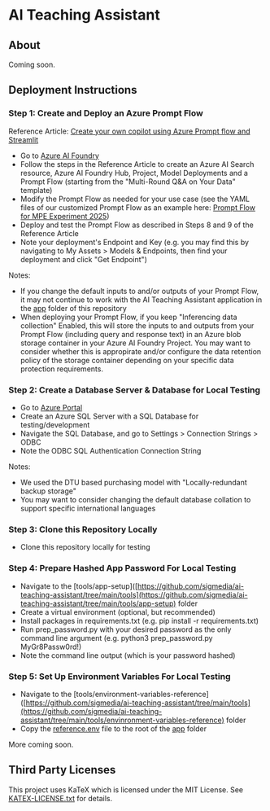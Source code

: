 # AI Teaching Assistant

## About

Coming soon. 

## Deployment Instructions

### Step 1: Create and Deploy an Azure Prompt Flow

Reference Article: [Create your own copilot using Azure Prompt flow and Streamlit](https://techcommunity.microsoft.com/blog/educatordeveloperblog/create-your-own-copilot-using-azure-prompt-flow-and-streamlit/4137426)

- Go to [Azure AI Foundry](https://ai.azure.com/)
- Follow the steps in the Reference Article to create an Azure AI Search resource, Azure AI Foundry Hub, Project, Model Deployments and a Prompt Flow (starting from the "Multi-Round Q&A on Your Data" template)
- Modify the Prompt Flow as needed for your use case (see the YAML files of our customized Prompt Flow as an example here: [Prompt Flow for MPE Experiment 2025](https://github.com/sigmedia/ai-teaching-assistant/tree/main/tools/azure-prompt-flow-examples/mpe-experiment-2025))
- Deploy and test the Prompt Flow as described in Steps 8 and 9 of the Reference Article
- Note your deployment's Endpoint and Key (e.g. you may find this by navigating to My Assets > Models & Endpoints, then find your deployment and click "Get Endpoint")

Notes:
- If you change the default inputs to and/or outputs of your Prompt Flow, it may not continue to work with the AI Teaching Assistant application in the [app](https://github.com/sigmedia/ai-teaching-assistant/tree/main/app) folder of this repository
- When deploying your Prompt Flow, if you keep "Inferencing data collection" Enabled, this will store the inputs to and outputs from your Prompt Flow (including query and response text) in an Azure blob storage container in your Azure AI Foundry Project. You may want to consider whether this is appropirate and/or configure the data retention policy of the storage container depending on your specific data protection requirements.

### Step 2: Create a Database Server & Database for Local Testing

- Go to [Azure Portal](https://portal.azure.com/)
- Create an Azure SQL Server with a SQL Database for testing/development
- Navigate the SQL Database, and go to Settings > Connection Strings > ODBC
- Note the ODBC SQL Authentication Connection String

Notes:
- We used the DTU based purchasing model with "Locally-redundant backup storage"
- You may want to consider changing the default database collation to support specific international languages

### Step 3: Clone this Repository Locally

- Clone this repository locally for testing

### Step 4: Prepare Hashed App Password For Local Testing

- Navigate to the [tools/app-setup]([https://github.com/sigmedia/ai-teaching-assistant/tree/main/tools](https://github.com/sigmedia/ai-teaching-assistant/tree/main/tools/app-setup) folder
- Create a virtual environment (optional, but recommended)
- Install packages in requirements.txt (e.g. pip install -r requirements.txt)
- Run prep_password.py with your desired password as the only command line argument (e.g. python3 prep_password.py MyGr8Passw0rd!)
- Note the command line output (which is your password hashed)

### Step 5: Set Up Environment Variables For Local Testing

- Navigate to the [tools/environment-variables-reference]([https://github.com/sigmedia/ai-teaching-assistant/tree/main/tools](https://github.com/sigmedia/ai-teaching-assistant/tree/main/tools/envinronment-variables-reference) folder
- Copy the [reference.env](https://github.com/sigmedia/ai-teaching-assistant/blob/main/tools/environment-variables-reference/reference.env) file to the root of the [app](https://github.com/sigmedia/ai-teaching-assistant/tree/main/app) folder

More coming soon. 

## Third Party Licenses

This project uses KaTeX which is licensed under the MIT License. 
See [KATEX-LICENSE.txt](licenses/KATEX-LICENSE.txt) for details.
